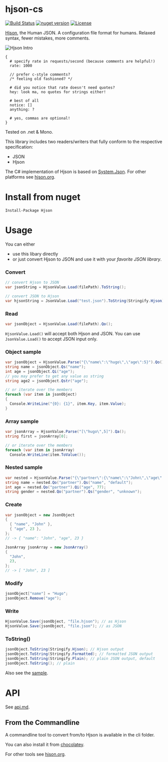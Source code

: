 # hjson-cs

[![Build Status](https://img.shields.io/travis/laktak/hjson-cs.svg?style=flat-square)](http://travis-ci.org/laktak/hjson-cs)
[![nuget version](https://img.shields.io/nuget/v/Hjson.svg?style=flat-square)](https://www.nuget.org/packages/Hjson/)
[![License](https://img.shields.io/github/license/laktak/hjson-cs.svg?style=flat-square)](https://github.com/laktak/hjson-cs/blob/master/LICENSE)

[Hjson](http://hjson.org), the Human JSON. A configuration file format for humans. Relaxed syntax, fewer mistakes, more comments.

![Hjson Intro](http://hjson.org/hjson1.gif)

```
{
  # specify rate in requests/second (because comments are helpful!)
  rate: 1000

  // prefer c-style comments?
  /* feeling old fashioned? */

  # did you notice that rate doesn't need quotes?
  hey: look ma, no quotes for strings either!

  # best of all
  notice: []
  anything: ?

  # yes, commas are optional!
}
```

Tested on .net & Mono.

This library includes two readers/writers that fully conform to the respective specification:

- JSON
- Hjson

The C# implementation of Hjson is based on [System.Json](https://github.com/mono/mono). For other platforms see [hjson.org](http://hjson.org).

# Install from nuget

```
Install-Package Hjson
```

# Usage

You can either

- use this libary directly
- or just convert Hjson to JSON and use it with your *favorite JSON library*.

### Convert

```c#
// convert Hjson to JSON
var jsonString = HjsonValue.Load(filePath).ToString();

// convert JSON to Hjson
var hjsonString = JsonValue.Load("test.json").ToString(Stringify.Hjson);
```

### Read

```c#
var jsonObject = HjsonValue.Load(filePath).Qo();
```

`HjsonValue.Load()` will accept both Hjson and JSON. You can use `JsonValue.Load()` to accept JSON input only.

### Object sample

```c#
var jsonObject = HjsonValue.Parse("{\"name\":\"hugo\",\"age\":5}").Qo();
string name = jsonObject.Qs("name");
int age = jsonObject.Qi("age");
// you may prefer to get any value as string
string age2 = jsonObject.Qstr("age");

// or iterate over the members
foreach (var item in jsonObject)
{
  Console.WriteLine("{0}: {1}", item.Key, item.Value);
}
```

### Array sample

```c#
var jsonArray = HjsonValue.Parse("[\"hugo\",5]").Qa();
string first = jsonArray[0];

// or iterate over the members
foreach (var item in jsonArray)
  Console.WriteLine(item.ToValue());
```

### Nested sample

```c#
var nested = HjsonValue.Parse("{\"partner\":{\"name\":\"John\",\"age\":23}}").Qo();
string name = nested.Qo("partner").Qs("name", "default");
int age = nested.Qo("partner").Qi("age", 77);
string gender = nested.Qo("partner").Qs("gender", "unknown");
```

### Create

```c#
var jsonObject = new JsonObject
{
  { "name", "John" },
  { "age", 23 },
};
// -> { "name": "John", "age", 23 }

JsonArray jsonArray = new JsonArray()
{
  "John",
  23,
};
// -> [ "John", 23 ]
```

### Modify

```c#
jsonObject["name"] = "Hugo";
jsonObject.Remove("age");
```

### Write

```c#
HjsonValue.Save(jsonObject, "file.hjson"); // as Hjson
HjsonValue.Save(jsonObject, "file.json"); // as JSON
```

### ToString()

```c#
jsonObject.ToString(Stringify.Hjson); // Hjson output
jsonObject.ToString(Stringify.Formatted); // formatted JSON output
jsonObject.ToString(Stringify.Plain); // plain JSON output, default
jsonObject.ToString(); // plain
```

Also see the [sample](sample).

# API

See [api.md](api.md).

## From the Commandline

A commandline tool to convert from/to Hjson is available in the cli folder.

You can also install it from [chocolatey](https://chocolatey.org/packages/hjson).

For other tools see [hjson.org](http://hjson.org).
